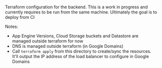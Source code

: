 Terraform configuration for the backend. This is a work in progress and currently requires to be run from the same machine. Ultimately the goal is to deploy from CI

Notes:
* App Engine Versions, Cloud Storage buckets and Datastore are managed outside terraform for now
* DNS is managed outside terraform (in Google Domains)
* Call `terraform apply` from this directory to create/sync the resources. It'll output the IP address of the load balancer to configure in Google Domains

